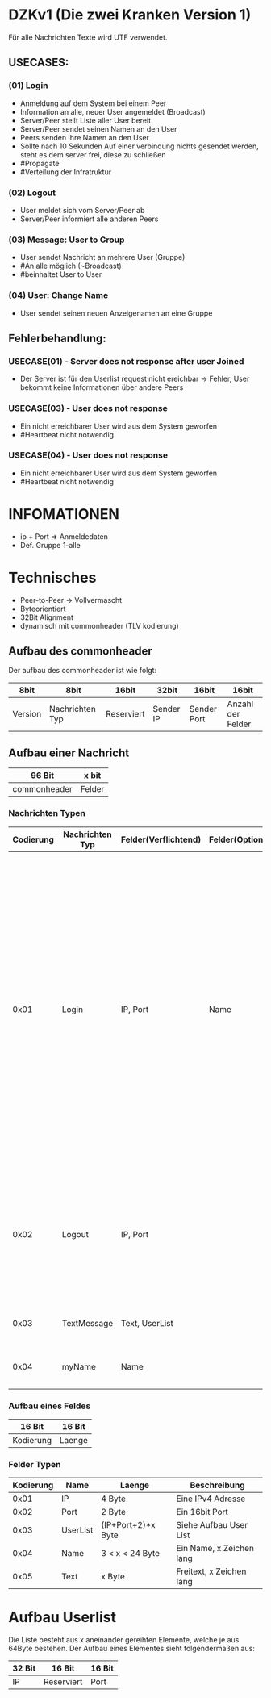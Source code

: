 # DZKv1 (Die zwei Kranken Version 1)

Für alle Nachrichten Texte wird UTF verwendet.

## USECASES:

### **(01) Login**
  - Anmeldung auf dem System bei einem Peer
  - Information an alle, neuer User angemeldet (Broadcast)
  - Server/Peer stellt Liste aller User bereit
  - Server/Peer sendet seinen Namen an den User
  - Peers senden Ihre Namen an den User
  - Sollte nach 10 Sekunden Auf einer verbindung nichts gesendet werden, steht es dem server frei, diese zu schließen 
  - #Propagate
  - #Verteilung der Infratruktur

### **(02) Logout**
  - User meldet sich vom Server/Peer ab
  - Server/Peer informiert alle anderen Peers

### **(03) Message: User to Group**
  - User sendet Nachricht an mehrere User (Gruppe)
  - #An alle möglich (~Broadcast)
  - #beinhaltet User to User
  
### **(04) User: Change Name**
  - User sendet seinen neuen Anzeigenamen an eine Gruppe

## **Fehlerbehandlung:**

### **USECASE(01) - Server does not response after user Joined**
  - Der Server ist für den Userlist request nicht ereichbar -> Fehler, User bekommt keine Informationen über andere Peers
 
### **USECASE(03) - User does not response**
  - Ein nicht erreichbarer User wird aus dem System geworfen
  - #Heartbeat nicht notwendig
  
### **USECASE(04) - User does not response**
  - Ein nicht erreichbarer User wird aus dem System geworfen
  - #Heartbeat nicht notwendig
  
# INFOMATIONEN
  - ip + Port => Anmeldedaten
  - Def. Gruppe 1-alle
  
# Technisches
  - Peer-to-Peer -> Vollvermascht
  - Byteorientiert
  - 32Bit Alignment
  - dynamisch mit commonheader (TLV kodierung)
  
## Aufbau des commonheader 
Der aufbau des commonheader ist wie folgt:

|  8bit   | 8bit           | 16bit      | 32bit     | 16bit       | 16bit             | 
|---------|----------------|------------|-----------|-------------|-------------------| 
| Version |Nachrichten Typ | Reserviert | Sender IP |Sender Port  | Anzahl der Felder |
  
## Aufbau einer Nachricht

| 96 Bit       | x bit  | 
|--------------|--------|
| commonheader | Felder | 
  
### Nachrichten Typen

| Codierung | Nachrichten Typ | Felder(Verflichtend) | Felder(Optional) | Beschreibung |
|-----------|-----------------|----------------------|------------------|--------------|
| 0x01      | Login           | IP, Port             | Name             | Ein User meldet sich beim System an. Der Client wird vom Empfänger in seine Peerlist aufgenommen. Falls eine Änderung in der Liste Auftritt wird der neue User an alle in dieser Liste enthaltenen Peers weitergeleitet. Dadurch erhält ein neu angemeldeter Client alle Adressen der anderen Peers (Er erhält die Login Nachricht welche weiter gereicht wird von jedem anderen Peer -> Absenderadresse). Sollte der Ermpfänger einen Namen haben, so wird eine myName Message an den neu angemeldeten User gesendet. | 
| 0x02      | Logout          | IP, Port             |                  | Der User meldet sich ab. Die Nachricht wird an alle dem Empfänger bekansten User weitergeleitet, sollte der Empfänger durch diese Nachricht eine Änderung an seiner User Liste vornehmen | 
| 0x03      | TextMessage     | Text, UserList       |                  | Eine Textnachricht wird an eine Gruppe von Peers gesendet |
| 0x04      | myName          | Name                 |                  | Gibt den Namen des Senders dem Empfänger bekannt |

### Aufbau eines Feldes 

| 16 Bit    | 16 Bit |
|-----------|--------|
| Kodierung | Laenge |

### Felder Typen

| Kodierung | Name     | Laenge             | Beschreibung             |
|-----------|----------|--------------------|--------------------------|
| 0x01      | IP       | 4 Byte             | Eine IPv4 Adresse        | 
| 0x02      | Port     | 2 Byte             | Ein 16bit Port           | 
| 0x03      | UserList | (IP+Port+2)*x Byte | Siehe Aufbau User List   |
| 0x04      | Name     | 3 < x < 24 Byte    | Ein Name, x Zeichen lang |
| 0x05      | Text     | x Byte             | Freitext, x Zeichen lang |

# Aufbau Userlist
Die Liste besteht aus x aneinander gereihten Elemente, welche je aus 64Byte bestehen. Der Aufbau eines Elementes sieht folgendermaßen aus:

| 32 Bit | 16 Bit     | 16 Bit |
|--------|------------|--------|
| IP     | Reserviert | Port   |
